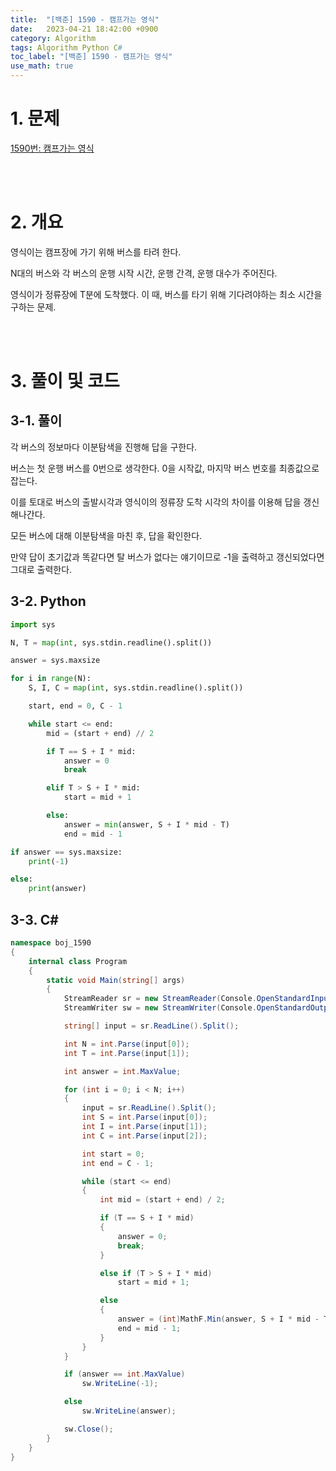 ```yaml
---
title:  "[백준] 1590 - 캠프가는 영식"
date:   2023-04-21 18:42:00 +0900
category: Algorithm
tags: Algorithm Python C#
toc_label: "[백준] 1590 - 캠프가는 영식"
use_math: true
---
```


# 1. 문제
[1590번: 캠프가는 영식](https://www.acmicpc.net/problem/1590)


<br/>
<br/>

# 2. 개요
영식이는 캠프장에 가기 위해 버스를 타려 한다.

N대의 버스와 각 버스의 운행 시작 시간, 운행 간격, 운행 대수가 주어진다.

영식이가 정류장에 T분에 도착했다. 이 때, 버스를 타기 위해 기다려야하는 최소 시간을 구하는 문제.

<br/>
<br/>

# 3. 풀이 및 코드
## 3-1. 풀이
각 버스의 정보마다 이분탐색을 진행해 답을 구한다.

버스는 첫 운행 버스를 0번으로 생각한다. 0을 시작값, 마지막 버스 번호를 최종값으로 잡는다.

이를 토대로 버스의 출발시각과 영식이의 정류장 도착 시각의 차이를 이용해 답을 갱신해나간다.

모든 버스에 대해 이분탐색을 마친 후, 답을 확인한다.

만약 답이 초기값과 똑같다면 탈 버스가 없다는 얘기이므로 -1을 출력하고 갱신되었다면 그대로 출력한다.

## 3-2. Python

```python
import sys

N, T = map(int, sys.stdin.readline().split())

answer = sys.maxsize

for i in range(N):
    S, I, C = map(int, sys.stdin.readline().split())

    start, end = 0, C - 1

    while start <= end:
        mid = (start + end) // 2

        if T == S + I * mid:
            answer = 0
            break

        elif T > S + I * mid:
            start = mid + 1

        else:
            answer = min(answer, S + I * mid - T)
            end = mid - 1

if answer == sys.maxsize:
    print(-1)

else:
    print(answer)
```

## 3-3. C#

```csharp
namespace boj_1590
{
    internal class Program
    {
        static void Main(string[] args)
        {
            StreamReader sr = new StreamReader(Console.OpenStandardInput());
            StreamWriter sw = new StreamWriter(Console.OpenStandardOutput());

            string[] input = sr.ReadLine().Split();

            int N = int.Parse(input[0]);
            int T = int.Parse(input[1]);

            int answer = int.MaxValue;

            for (int i = 0; i < N; i++)
            {
                input = sr.ReadLine().Split();
                int S = int.Parse(input[0]);
                int I = int.Parse(input[1]);
                int C = int.Parse(input[2]);

                int start = 0;
                int end = C - 1;

                while (start <= end)
                {
                    int mid = (start + end) / 2;

                    if (T == S + I * mid)
                    {
                        answer = 0;
                        break;
                    }

                    else if (T > S + I * mid)
                        start = mid + 1;

                    else
                    {
                        answer = (int)MathF.Min(answer, S + I * mid - T);
                        end = mid - 1;
                    }
                }
            }

            if (answer == int.MaxValue)
                sw.WriteLine(-1);

            else
                sw.WriteLine(answer);

            sw.Close();
        }
    }
}
```